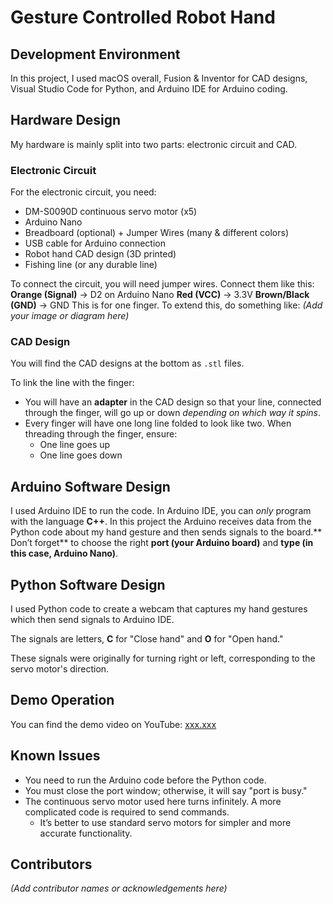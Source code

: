 # **Gesture Controlled Robot Hand**

## **Development Environment**
In this project, I used macOS overall, Fusion & Inventor for CAD designs, Visual Studio Code for Python, and Arduino IDE for Arduino coding. 

## **Hardware Design**
My hardware is mainly split into two parts: electronic circuit and CAD.

### **Electronic Circuit**
For the electronic circuit, you need: 
  - DM-S0090D continuous servo motor (x5)
  - Arduino Nano
  - Breadboard (optional) + Jumper Wires (many & different colors)
  - USB cable for Arduino connection
  - Robot hand CAD design (3D printed)
  - Fishing line (or any durable line)

To connect the circuit, you will need jumper wires. Connect them like this:
**Orange (Signal)** → D2 on Arduino Nano
**Red (VCC)** → 3.3V
**Brown/Black (GND)** → GND
This is for one finger. To extend this, do something like:
*(Add your image or diagram here)*

### **CAD Design**
You will find the CAD designs at the bottom as `.stl` files. 

To link the line with the finger:
- You will have an **adapter** in the CAD design so that your line, connected through the finger, will go up or down *depending on which way it spins*. 
- Every finger will have one long line folded to look like two. When threading through the finger, ensure:
  - One line goes up
  - One line goes down

## **Arduino Software Design**
I used Arduino IDE to run the code. In Arduino IDE, you can *only* program with the language **C++**. In this project the Arduino receives data from the Python code about my hand gesture and then sends signals to the board.** Don’t forget** to choose the right **port (your Arduino board)** and **type (in this case, Arduino Nano)**.

## **Python Software Design**
I used Python code to create a webcam that captures my hand gestures which then send signals to Arduino IDE. 

The signals are letters, **C** for "Close hand" and **O** for "Open hand."

These signals were originally for turning right or left, corresponding to the servo motor's direction.

## **Demo Operation**
You can find the demo video on YouTube: [xxx.xxx](#)

## **Known Issues**
- You need to run the Arduino code before the Python code.
- You must close the port window; otherwise, it will say "port is busy."
- The continuous servo motor used here turns infinitely. A more complicated code is required to send commands.
  - It’s better to use standard servo motors for simpler and more accurate functionality.

## **Contributors**
*(Add contributor names or acknowledgements here)*

